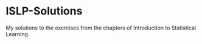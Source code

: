 # ISLP-Solutions
My solutions to the exercises from the chapters of Introduction to Statistical Learning.
